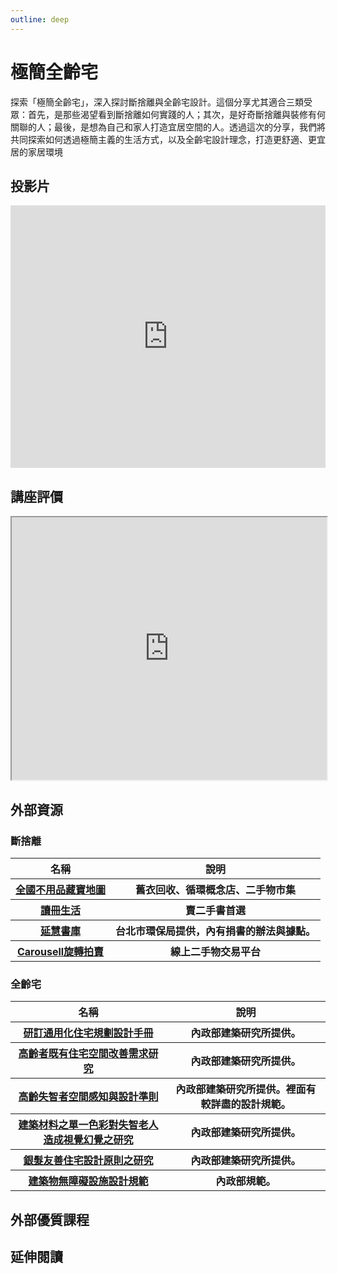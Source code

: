 ```yaml
---
outline: deep
---
```


# 極簡全齡宅

探索「極簡全齡宅」，深入探討斷捨離與全齡宅設計。這個分享尤其適合三類受眾：首先，是那些渴望看到斷捨離如何實踐的人；其次，是好奇斷捨離與裝修有何關聯的人；最後，是想為自己和家人打造宜居空間的人。透過這次的分享，我們將共同探索如何透過極簡主義的生活方式，以及全齡宅設計理念，打造更舒適、更宜居的家居環境

## 投影片

<iframe src="https://docs.google.com/presentation/d/e/2PACX-1vTKO7pmQ1WaS-ldQUskuFS6gxUsnBxrZ2S0XEuvgCCXFQXlVLcraaRXOII2eHtrLK6KZqsJ58vIpI26/embed?start=false&loop=false&delayms=3000" frameborder="0" width="100%" height="420" allowfullscreen="true" mozallowfullscreen="true" webkitallowfullscreen="true"></iframe>

## 講座評價

<iframe src="https://docs.google.com/spreadsheets/d/e/2PACX-1vRnLHSZVXvwpjykg2J6Oe6cnvciEFuk49LCSzSCvQl2C9Q428pxEsMK2b3Onxo5cxK0DPdgRYPKaZ6u/pubhtml?widget=true&amp;headers=false" width="100%" height="420"></iframe>

## 外部資源

### 斷捨離

<table>
    <thead>
        <tr>
            <th>名稱</th>
            <th>說明</th>
        </tr>
    </thead>
    <tbody>
        <tr>
            <th>
                <a href="https://recycle.moenv.gov.tw/utmap/" target="_blank">
                   全國不用品藏寶地圖
                </a>
            </th>
            <th>舊衣回收、循環概念店、二手物市集</th>
        </tr>
        <tr>
            <th>
                <a href="https://www.taaze.tw/index.html" target="_blank">
                   讀冊生活
                </a>
            </th>
            <th>賣二手書首選</th>
        </tr>
        <tr>
            <th>
                <a href="https://recycle.moenv.gov.tw/utmap/" target="_blank">
                   延慧書庫
                </a>
            </th>
            <th>台北市環保局提供，內有捐書的辦法與據點。</th>
        </tr>
        <tr>
            <th>
                <a href="https://tw.carousell.com/" target="_blank">
                   Carousell旋轉拍賣
                </a>
            </th>
            <th>線上二手物交易平台</th>
        </tr>
    </tbody>
</table>

### 全齡宅

<table>
    <thead>
        <tr>
            <th>名稱</th>
            <th>說明</th>
        </tr>
    </thead>
    <tbody>
        <tr>
            <th>
                <a href="https://www.abri.gov.tw/News_Content_Table.aspx?n=807&s=38869" target="_blank">
                   研訂通用化住宅規劃設計手冊
                </a>
            </th>
            <th>內政部建築研究所提供。</th>
        </tr>
        <tr>
            <th>
                <a href="https://www.abri.gov.tw/News_Content_Table.aspx?n=807&s=277791#:~:text=%E4%B8%AD%E6%96%87%E6%91%98%E8%A6%81%EF%BC%9A,%E8%80%85%EF%BC%8C%E5%88%A4%E6%96%B7%E5%85%B6%E6%94%B9%E5%96%84%E9%9C%80%E6%B1%82%E3%80%82" target="_blank">
                   高齡者既有住宅空間改善需求研究
                </a>
            </th>
            <th>內政部建築研究所提供。</th>
        </tr>
        <tr>
            <th>
                <a href="https://ws.moi.gov.tw/Download.ashx?u=LzAwMS9VcGxvYWQvT2xkRmlsZV9BYnJpX0dvdi9yZXNlYXJjaC8yNDk2LzE0NTMzNTY1MjMwLnBkZg%3D%3D&n=6auY6b2h5aSx5pm66ICF56m66ZaT5oSf55%2Bl6IiH6Kit6KiI5rqW5YmHLnBkZg%3D%3D" target="_blank">
                   高齡失智者空間感知與設計準則
                </a>
            </th>
            <th>內政部建築研究所提供。裡面有較詳盡的設計規範。</th>
        </tr>
        <tr>
            <th>
                <a href="https://www.airitilibrary.com/Article/Detail/10163212-201209-201211050057-201211050057-25-50" target="_blank">
                   建築材料之單一色彩對失智老人造成視覺幻覺之研究
                </a>
            </th>
            <th>內政部建築研究所提供。</th>
        </tr>
        <tr>
            <th>
                <a href="https://www.abri.gov.tw/News_Content_Table.aspx?n=807&s=213842#:~:text=%E4%B8%A6%E9%85%8D%E5%90%88%E5%85%A7%E6%94%BF%E9%83%A8%E5%BB%BA,%E4%B8%89%E5%80%8B%E9%83%A8%E5%88%86%E6%89%80%E6%A7%8B%E6%88%90%E3%80%82" target="_blank">
                   銀髮友善住宅設計原則之研究
                </a>
            </th>
            <th>內政部建築研究所提供。</th>
        </tr>
        <tr>
            <th>
                <a href="https://glrs.moi.gov.tw/LawContent.aspx?id=GL000734" target="_blank">
                   建築物無障礙設施設計規範
                </a>
            </th>
            <th>內政部規範。</th>
        </tr>
    </tbody>
</table>

## 外部優質課程

<Courses :modelValue="courseItems"></Courses>

## 延伸閱讀

<Books :modelValue="bookItems"></Books>

<script setup>
import Courses from '../components/courses.vue'
import Books from '../components/books.vue'

const courseItems = [
    {
        image: '/life/housing.jpeg',
        description: `由亞洲首位取得美國專業整理師協會（NAPO®）認證的整理師Phyllis所打造的無痛居家整理學，結合管理、心理學理論與先減法再加法的概念，培養大家整理的底層邏輯，以簡化、組織物品與空間。此外，課程也蘊含老師擔任室內設計師的思維，提供風格與軟裝知識，以綜合性的方式引導大家達成不復亂又有質感的居家空間。`,
        name: '無痛居家整理學｜破除復亂困境，營造質感空間',
        url: 'https://sat.cool/course/77',
    },
]

const bookItems = [
    {
        id: '11100918482',
        name: '新．斷捨離【10週年全新增訂版】：斷絕不需要的東西，捨棄多餘的廢物，脫離對物品的執著，改變650萬人的史上最強人生整理術再進化！',
        desc: `<p>扔掉一件無用之物，就多出一點空間。</p>
<p>扔掉一件多餘之物，就免去一樣負擔。</p>
<p>扔掉一件無益之物，就恢復一絲清爽。</p>
<p>然後，你的人生將煥然一新！</p>`,
    },
    {
        id: '11100892979',
        name: '零雜物裝修術',
        desc: `<p>徹底擊退！打造簡約舒適好宅的兩大敵人：預算少、雜物多。
輕鬆享受！少揹一些房貸、少花一些裝修費、少做一些惱人的家事，過更輕盈自在的生活。</p>

<p>想以真正省錢的方式打造好宅，不是在工法或材質上錙銖必較！
本書從源頭抓起，讓你節省購屋預算和裝修費用，
還告訴你如何使用房子才能久住不亂，否則花再多錢裝修都是枉然……</p>`,
    },
    {
        id: '11100859478',
        name: '後半輩子最想住的家：先做先贏！40歲開始規畫、50歲開心打造，好房子讓你笑著住到老',
        desc: `<p>│好房子，讓你笑著住到老│
40歲開始規畫、50歲開心打造！

</p>

<p>越住越年輕
給自己一個安心減齡的家
讓父母好用、自己未來也享受，別等「老了再說」！</p>`,
    },
]
</script>
